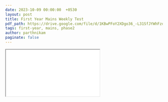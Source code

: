 ```yaml
---
date: 2023-10-09 00:00:00  +0530
layout: post
title: First Year Mains Weekly Test
pdf_path: https://drive.google.com/file/d/1KBwPFoY2XDgo36_-L31SfJYWhFzdb_wO/preview?usp=sharing
tags: first-year, mains, phase2
author: parthnikam
paginate: false
---
```


<iframe class="embed-pdf" src="{{ page.pdf_path }}#toolbar=0" seamless="seamless" scrolling="no" style="overflow:hidden"></iframe>
